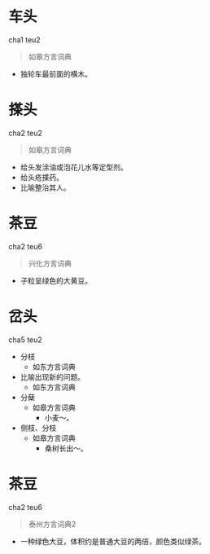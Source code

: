 # 车头
cha1 teu2
> 如皋方言词典
- 独轮车最前面的横木。

# 搽头
cha2 teu2
> 如皋方言词典
- 给头发涂油或泡花儿水等定型剂。
- 给头疮搽药。
- 比喻整治其人。

# 茶豆
cha2 teu6
> 兴化方言词典
- 子粒呈绿色的大黄豆。

# 岔头
cha5 teu2
+ 分枝
  * 如东方言词典
+ 比喻出现新的问题。
  * 如东方言词典
+ 分蘖
  * 如皋方言词典
    - 小麦～。
+ 侧枝、分枝
  * 如皋方言词典
    - 桑树长出～。


# 茶豆
cha2 teu6
> 泰州方言词典2
- 一种绿色大豆，体积约是普通大豆的两倍，颜色类似绿茶。